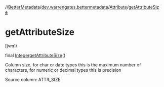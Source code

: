 //[BetterMetadata](../../../index.md)/[dev.warrengates.bettermetadata](../index.md)/[Attribute](index.md)/[getAttributeSize](get-attribute-size.md)

# getAttributeSize

[jvm]\

final [Integer](https://docs.oracle.com/javase/8/docs/api/java/lang/Integer.html)[getAttributeSize](get-attribute-size.md)()

Column size, for char or date types this is the maximum number of characters, for numeric or decimal types this is precision

Source column: ATTR_SIZE
